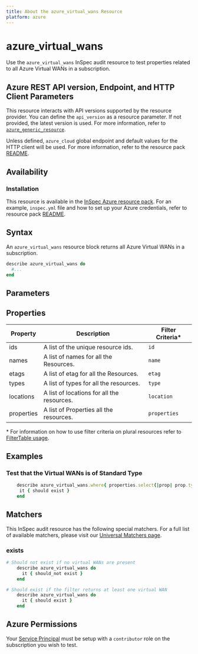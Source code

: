```yaml
---
title: About the azure_virtual_wans Resource
platform: azure
---
```


# azure_virtual_wans

Use the `azure_virtual_wans` InSpec audit resource to test properties related to all Azure Virtual WANs in a subscription.

## Azure REST API version, Endpoint, and HTTP Client Parameters

This resource interacts with API versions supported by the resource provider. You can define the `api_version` as a resource parameter.
If not provided, the latest version is used. For more information, refer to [`azure_generic_resource`](azure_generic_resource.md).

Unless defined, `azure_cloud` global endpoint and default values for the HTTP client will be used. For more information, refer to the resource pack [README](../../README.md).

## Availability

### Installation

This resource is available in the [InSpec Azure resource pack](https://github.com/inspec/inspec-azure). For an example, `inspec.yml` file and how to set up your Azure credentials, refer to resource pack [README](../../README.md#Service-Principal).

## Syntax

An `azure_virtual_wans` resource block returns all Azure Virtual WANs in a subscription.

```ruby
describe azure_virtual_wans do
  #...
end
```

## Parameters

## Properties

|Property            | Description                                        | Filter Criteria<superscript>*</superscript> |
|--------------------|----------------------------------------------------|-----------------|
| ids                | A list of the unique resource ids.                 | `id`            |
| names              | A list of names for all the Resources.             | `name`          |
| etags              | A list of etag for all the Resources.              | `etag`          |
| types              | A list of types for all the resources.             | `type`          |
| locations          | A list of locations for all the resources.         | `location`      |
| properties         | A list of Properties all the resources.            | `properties`    |

<superscript>*</superscript> For information on how to use filter criteria on plural resources refer to [FilterTable usage](https://github.com/inspec/inspec/blob/master/dev-docs/filtertable-usage.md).

## Examples

### Test that the Virtual WANs is of Standard Type
```ruby
    describe azure_virtual_wans.where{ properties.select{|prop| prop.type == 'Standard' } } do
     it { should exist }
    end
```

## Matchers

This InSpec audit resource has the following special matchers. For a full list of available matchers, please visit our [Universal Matchers page](https://www.inspec.io/docs/reference/matchers/).

### exists

```ruby
# Should not exist if no virtual WANs are present
    describe azure_virtual_wans do
      it { should_not exist }
    end

# Should exist if the filter returns at least one virtual WAN
    describe azure_virtual_wans do
      it { should exist }
    end
```

## Azure Permissions

Your [Service Principal](https://docs.microsoft.com/en-us/azure/azure-resource-manager/resource-group-create-service-principal-portal) must be setup with a `contributor` role on the subscription you wish to test.
